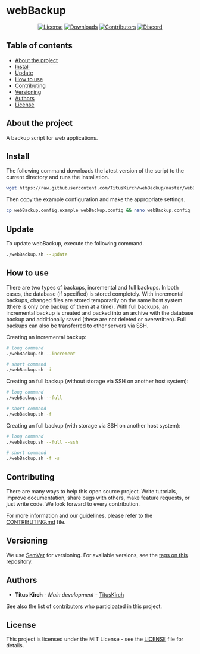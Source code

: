 # webBackup
<p align="center">
    <a href="https://github.com/TitusKirch/webBackup/blob/master/LICENSE"><img src="https://img.shields.io/github/license/TitusKirch/webBackup?label=License&labelColor=30363D&color=2FBF50" alt="License"></a>
    <a href="https://github.com/TitusKirch/webBackup/releases"><img src="https://img.shields.io/github/downloads/TitusKirch/webBackup/total?label=Downloads&labelColor=30363D&color=2FBF50" alt="Downloads"></a>
    <a href="https://github.com/TitusKirch/webBackup/graphs/contributors"><img src="https://img.shields.io/github/contributors/TitusKirch/webBackup?label=Contributors&labelColor=30363D&color=2FBF50" alt="Contributors"></a>
    <a href="https://discord.tkirch.dev"><img src="https://img.shields.io/discord/576562577769889805?label=Discord&labelColor=30363D&color=2FBF50&logoColor=959DA5&logo=Discord" alt="Discord"></a>
</p>

## Table of contents

* [About the project](#about-the-project)
* [Install](#install)
* [Update](#update)
* [How to use](#how-to-use)
* [Contributing](#contributing)
* [Versioning](#versioning)
* [Authors](#authors)
* [License](#license)

## About the project

A backup script for web applications.

## Install

The following command downloads the latest version of the script to the current directory and runs the installation.
```BASH
wget https://raw.githubusercontent.com/TitusKirch/webBackup/master/webBackup.sh && chmod +x webBackup.sh && ./webBackup.sh --install
```

Then copy the example configuration and make the appropriate settings.
```BASH
cp webBackup.config.example webBackup.config && nano webBackup.config
```

## Update

To update webBackup, execute the following command.
```BASH
./webBackup.sh --update
```

## How to use

There are two types of backups, incremental and full backups. In both cases, the database (if specified) is stored completely. With incremental backups, changed files are stored temporarily on the same host system (there is only one backup of them at a time). With full backups, an incremental backup is created and packed into an archive with the database backup and additionally saved (these are not deleted or overwritten). Full backups can also be transferred to other servers via SSH.

Creating an incremental backup:
```BASH
# long command
./webBackup.sh --increment

# short command
./webBackup.sh -i
```

Creating an full backup (without storage via SSH on another host system):
```BASH
# long command
./webBackup.sh --full

# short command
./webBackup.sh -f
```

Creating an full backup (with storage via SSH on another host system):
```BASH
# long command
./webBackup.sh --full --ssh

# short command
./webBackup.sh -f -s
```

## Contributing
There are many ways to help this open source project. Write tutorials, improve documentation, share bugs with others, make feature requests, or just write code. We look forward to every contribution.

For more information and our guidelines, please refer to the [CONTRIBUTING.md](CONTRIBUTING.md) file.

## Versioning

We use [SemVer](http://semver.org/) for versioning. For available versions, see the [tags on this repository](https://github.com/TitusKirch/webBackup/tags). 

## Authors

* **Titus Kirch** - *Main development* - [TitusKirch](https://github.com/TitusKirch)

See also the list of [contributors](https://github.com/TitusKirch/webBackup/graphs/contributors) who participated in this project.

## License

This project is licensed under the MIT License - see the [LICENSE](LICENSE) file for details.

